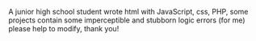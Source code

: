 A junior high school student wrote html with JavaScript, css, PHP, some projects contain some imperceptible and stubborn logic errors (for me) please help to modify, thank you!
